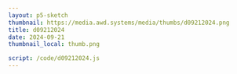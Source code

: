 ```yaml
---
layout: p5-sketch
thumbnail: https://media.awd.systems/media/thumbs/d09212024.png
title: d09212024
date: 2024-09-21
thumbnail_local: thumb.png

script: /code/d09212024.js
---
```


